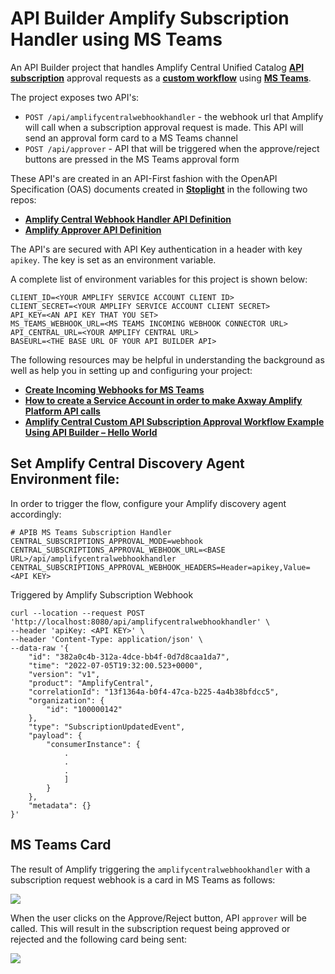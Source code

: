 # API Builder Amplify Subscription Handler using MS Teams

An API Builder project that handles Amplify Central Unified Catalog [**API subscription**](https://docs.axway.com/bundle/amplify-central/page/docs/manage_unified_catalog/manage_subscriptions/index.html) approval requests as a [**custom workflow**](https://docs.axway.com/bundle/amplify-central/page/docs/connect_manage_environ/connected_agent_common_reference/manage_subscription_workflow/index.html) using [**MS Teams**](https://www.microsoft.com/en-us/microsoft-teams/group-chat-software).

The project exposes two API's:

* `POST /api/amplifycentralwebhookhandler` - the webhook url that Amplify will call when a subscription approval request is made. This API will send an approval form card to a MS Teams channel
* `POST /api/approver` - API that will be triggered when the approve/reject buttons are pressed in the MS Teams approval form

These API's are created in an API-First fashion with the OpenAPI Specification (OAS) documents created in [**Stoplight**](https://stoplight.io/) in the following two repos:

* [**Amplify Central Webhook Handler API Definition**](https://github.com/lbrenman/amplifycentralwebhookhandlerdefinition)
* [**Amplify Approver API Definition**](https://github.com/lbrenman/sl_apisubsapprover_api_def)

The API's are secured with API Key authentication in a header with key `apikey`. The key is set as an environment variable.

A complete list of environment variables for this project is shown below:

```
CLIENT_ID=<YOUR AMPLIFY SERVICE ACCOUNT CLIENT ID>
CLIENT_SECRET=<YOUR AMPLIFY SERVICE ACCOUNT CLIENT SECRET>
API_KEY=<AN API KEY THAT YOU SET>
MS_TEAMS_WEBHOOK_URL=<MS TEAMS INCOMING WEBHOOK CONNECTOR URL>
API_CENTRAL_URL=<YOUR AMPLIFY CENTRAL URL>
BASEURL=<THE BASE URL OF YOUR API BUILDER API>
```

The following resources may be helpful in understanding the background as well as help you in setting up and configuring your project:

* [**Create Incoming Webhooks for MS Teams**](https://docs.microsoft.com/en-us/microsoftteams/platform/webhooks-and-connectors/how-to/add-incoming-webhook)
* [**How to create a Service Account in order to make Axway Amplify Platform API calls**](https://blog.axway.com/product-insights/amplify-platform/application-integration/axway-amplify-platform-api-calls)
* [**Amplify Central Custom API Subscription Approval Workflow Example Using API Builder – Hello World**](https://blog.axway.com/product-insights/amplify-platform/central/amplify-central-custom-api-subscription-approval-workflow)

## Set Amplify Central Discovery Agent Environment file:

In order to trigger the flow, configure your Amplify discovery agent accordingly:

```
# APIB MS Teams Subscription Handler
CENTRAL_SUBSCRIPTIONS_APPROVAL_MODE=webhook
CENTRAL_SUBSCRIPTIONS_APPROVAL_WEBHOOK_URL=<BASE URL>/api/amplifycentralwebhookhandler
CENTRAL_SUBSCRIPTIONS_APPROVAL_WEBHOOK_HEADERS=Header=apikey,Value=<API KEY>
```

Triggered by Amplify Subscription Webhook

```
curl --location --request POST 'http://localhost:8080/api/amplifycentralwebhookhandler' \
--header 'apiKey: <API KEY>' \
--header 'Content-Type: application/json' \
--data-raw '{
    "id": "382a0c4b-312a-4dce-bb4f-0d7d8caa1da7",
    "time": "2022-07-05T19:32:00.523+0000",
    "version": "v1",
    "product": "AmplifyCentral",
    "correlationId": "13f1364a-b0f4-47ca-b225-4a4b38bfdcc5",
    "organization": {
        "id": "100000142"
    },
    "type": "SubscriptionUpdatedEvent",
    "payload": {
        "consumerInstance": {
            .
            .
            .
            ]
        }
    },
    "metadata": {}
}'
```

## MS Teams Card

The result of Amplify triggering the `amplifycentralwebhookhandler` with a subscription request webhook is a card in MS Teams as follows:

![](https://i.imgur.com/2fUbM8P.png)

When the user clicks on the Approve/Reject button, API `approver` will be called. This will result in the subscription request being approved or rejected and the following card being sent:

![](https://i.imgur.com/LsxIxTY.png)
